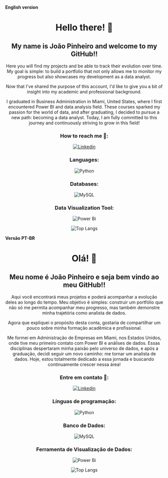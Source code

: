 **English version**

<div align="center">

# Hello there! 👋

## My name is João Pinheiro and welcome to my GitHub!!

Here you will find my projects and be able to track their evolution over time. My goal is simple: to build a portfolio that not only allows me to monitor my progress but also showcases my development as a data analyst.

Now that I've shared the purpose of this account, I'd like to give you a bit of insight into my academic and professional background.

I graduated in Business Administration in Miami, United States, where I first encountered Power BI and data analysis field. These courses sparked my passion for the world of data, and after graduating, I decided to pursue a new path: becoming a data analyst. Today, I am fully committed to this journey and continuously striving to grow in this field!


### How to reach me 📨:

[![Linkedin](https://img.shields.io/badge/LinkedIn-0077B5?style=for-the-badge&logo=linkedin&logoColor=white)](https://www.linkedin.com/in/joao-pinheiro-64a066179/)

### Languages:
![Python](https://img.shields.io/badge/Python-14354C?style=for-the-badge&logo=python&logoColor=white)

### Databases:
![MySQL](https://img.shields.io/badge/MySQL-00000F?style=for-the-badge&logo=mysql&logoColor=white)

### Data Visualization Tool:
![Power Bi](https://img.shields.io/badge/power_bi-F2C811?style=for-the-badge&logo=powerbi&logoColor=black)

![Top Langs](https://github-readme-stats-git-masterrstaa-rickstaa.vercel.app/api/top-langs/?username=Joao-Dias306&bg_color=000&border_color=30A3DC&title_color=E94D5F&text_color=FFF)

</div>

**Versão PT-BR**

<div align="center">

# Olá! 👋

## Meu nome é João Pinheiro e seja bem vindo ao meu GitHub!!

Aqui você encontrará meus projetos e poderá acompanhar a evolução deles ao longo do tempo. Meu objetivo é simples: construir um portfólio que não só me permita acompanhar meu progresso, mas também demonstre minha trajetória como analista de dados.

Agora que expliquei o propósito desta conta, gostaria de compartilhar um pouco sobre minha formação acadêmica e profissional.

Me formei em Administração de Empresas em Miami, nos Estados Unidos, onde tive meu primeiro contato com Power BI e análises de dados. Essas disciplinas despertaram minha paixão pelo universo de dados, e após a graduação, decidi seguir um novo caminho: me tornar um analista de dados. Hoje, estou totalmente dedicado a essa jornada e buscando continuamente crescer nessa área!

### Entre em contato 📨:

[![Linkedin](https://img.shields.io/badge/LinkedIn-0077B5?style=for-the-badge&logo=linkedin&logoColor=white)](https://www.linkedin.com/in/joao-pinheiro-64a066179/)

### Línguas de programação:
![Python](https://img.shields.io/badge/Python-14354C?style=for-the-badge&logo=python&logoColor=white)

### Banco de Dados:
![MySQL](https://img.shields.io/badge/MySQL-00000F?style=for-the-badge&logo=mysql&logoColor=white)

### Ferramenta de Visualização de Dados:
![Power Bi](https://img.shields.io/badge/power_bi-F2C811?style=for-the-badge&logo=powerbi&logoColor=black)


![Top Langs](https://github-readme-stats-git-masterrstaa-rickstaa.vercel.app/api/top-langs/?username=Joao-Dias306&bg_color=000&border_color=30A3DC&title_color=E94D5F&text_color=FFF)


</div>
